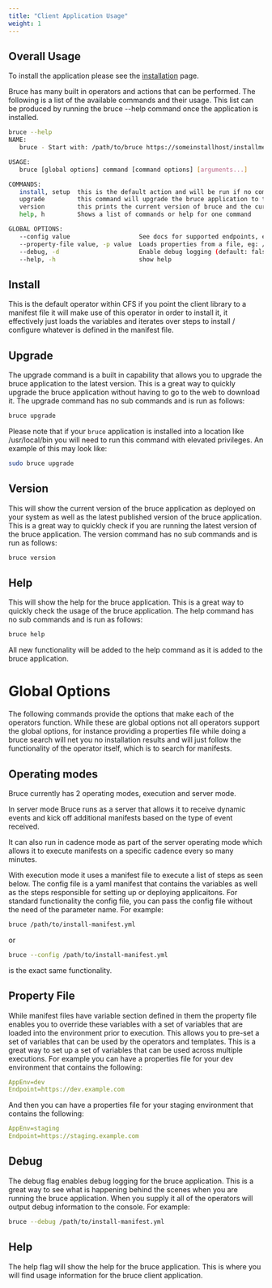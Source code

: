 ```yaml
---
title: "Client Application Usage"
weight: 1
---
```

## Overall Usage
To install the application please see the [installation](/cli-application/install) page.

Bruce has many built in operators and actions that can be performed.  The following is a list of the available commands and their usage.  This list can be produced by running the bruce --help command once the application is installed.

```bash
bruce --help
NAME:
   bruce - Start with: /path/to/bruce https://someinstallhost/installme.yml

USAGE:
   bruce [global options] command [command options] [arguments...]

COMMANDS:
   install, setup  this is the default action and will be run if no commands are specified
   upgrade         this command will upgrade the bruce application to the latest version
   version         this prints the current version of bruce and the current latest version of bruce
   help, h         Shows a list of commands or help for one command

GLOBAL OPTIONS:
   --config value                   See docs for supported endpoints, eg: https://s3.amazonaws.com/somebucket/my_install.yml (default: "/etc/bruce/config.yml")
   --property-file value, -p value  Loads properties from a file, eg: /etc/bruce/properties.yml to be used as environment variables for operators and templates
   --debug, -d                      Enable debug logging (default: false)
   --help, -h                       show help
```


## Install
This is the default operator within CFS if you point the client library to a manifest file it will make use of this operator in order to install it, it effectively just loads the variables and iterates over steps to install / configure whatever is defined in the manifest file.

## Upgrade
The upgrade command is a built in capability that allows you to upgrade the bruce application to the latest version.  This is a great way to quickly upgrade the bruce application without having to go to the web to download it.  The upgrade command has no sub commands and is run as follows:

```bash
bruce upgrade
```
Please note that if your `bruce` application is installed into a location like /usr/local/bin you will need to run this command with elevated privileges. An example of this may look like:
```bash
sudo bruce upgrade
```

## Version
This will show the current version of the bruce application as deployed on your system as well as the latest published version of the bruce application.  This is a great way to quickly check if you are running the latest version of the bruce application.  The version command has no sub commands and is run as follows:

```bash
bruce version
```

## Help
This will show the help for the bruce application.  This is a great way to quickly check the usage of the bruce application.  The help command has no sub commands and is run as follows:

```bash
bruce help
```
All new functionality will be added to the help command as it is added to the bruce application.

# Global Options
The following commands provide the options that make each of the operators function.  While these are global options not all operators support the global options, for instance providing a properties file while doing a bruce search will net you no installation results and will just follow the functionality of the operator itself, which is to search for manifests.

## Operating modes
Bruce currently has 2 operating modes, execution and server mode.

In server mode Bruce runs as a server that allows it to receive dynamic events and kick off additional manifests based on the type of event received.

It can also run in cadence mode as part of the server operating mode which allows it to execute manifests on a specific cadence every so many minutes.

With execution mode it uses a manifest file to execute a list of steps as seen below.
The config file is a yaml manifest that contains the variables as well as the steps responsible for setting up or deploying applicaitons. For standard functionality 
the config file, 
you can pass the config file without the need of the parameter 
name.  For example:

```bash
bruce /path/to/install-manifest.yml
```
or
```bash
bruce --config /path/to/install-manifest.yml
```
is the exact same functionality.

## Property File
While manifest files have variable section defined in them the property file enables you to override these variables with a set of variables that are loaded into the environment prior to execution.  This allows you to pre-set a set of variables that can be used by the operators and templates.  This is a great way to set up a set of variables that can be used across multiple executions.  For example you can have a properties file for your dev environment that contains the following:
```yaml
AppEnv=dev
Endpoint=https://dev.example.com
```

And then you can have a properties file for your staging environment that contains the following:
```yaml
AppEnv=staging
Endpoint=https://staging.example.com
```

## Debug
The debug flag enables debug logging for the bruce application.  This is a great way to see what is happening behind the scenes when you are running the bruce application.  When you supply it all of the operators will output debug information to the console.  For example:

```bash
bruce --debug /path/to/install-manifest.yml
```

## Help
The help flag will show the help for the bruce application.  This is where you will find usage information for the bruce client application.